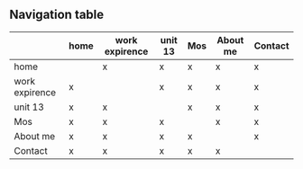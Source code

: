 
## Navigation table

|                | home | work expirence | unit 13 | Mos | About me | Contact |
|----------------|------|----------------|---------|-----|----------|---------|
| home           |      | x              | x       | x   | x        | x       |
| work expirence | x    |                | x       | x   | x        | x       |
| unit 13        | x    | x              |         | x   | x        | x       |
| Mos            | x    | x              | x       |     | x        | x       |
| About me       | x    | x              | x       | x   |          | x       |
| Contact        | x    | x              | x       | x   | x        |         |
